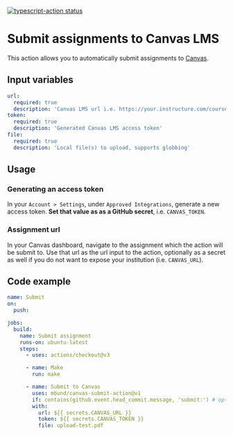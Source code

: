 [![typescript-action status](https://github.com/mbund/canvas-submit-action/workflows/build-test/badge.svg)](https://github.com/mbund/canvas-submit-action/actions)

# Submit assignments to Canvas LMS

This action allows you to automatically submit assignments to [Canvas](https://www.instructure.com/canvas).

## Input variables

```yaml
url:
  required: true
  description: 'Canvas LMS url i.e. https://your.instructure.com/courses/123456/assignments/7891234'
token:
  required: true
  description: 'Generated Canvas LMS access token'
file:
  required: true
  description: 'Local file(s) to upload, supports globbing'
```

## Usage

### Generating an access token

In your `Account > Settings`, under `Approved Integrations`, generate a new access token. **Set that value as as a GitHub secret**, i.e. `CANVAS_TOKEN`.

### Assignment url

In your Canvas dashboard, navigate to the assignment which the action will be submit to. Use that url as the url input to the action, optionally as a secret as well if you do not want to expose your institution (i.e. `CANVAS_URL`).

## Code example

```yaml
name: Submit
on:
  push:

jobs:
  build:
    name: Submit assignment
    runs-on: ubuntu-latest
    steps:
      - uses: actions/checkout@v3

      - name: Make
        run: make

      - name: Submit to Canvas
        uses: mbund/canvas-submit-action@v1
        if: contains(github.event.head_commit.message, 'submit:') # optional but maybe recommended
        with:
          url: ${{ secrets.CANVAS_URL }}
          token: ${{ secrets.CANVAS_TOKEN }}
          file: upload-test.pdf
```
